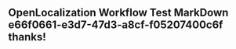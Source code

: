 <properties
ms.topic="hero-topic"
ms.test1="hero-topic"
ms.test2="test"/>

## OpenLocalization Workflow Test MarkDown e66f0661-e3d7-47d3-a8cf-f05207400c6f thanks!
